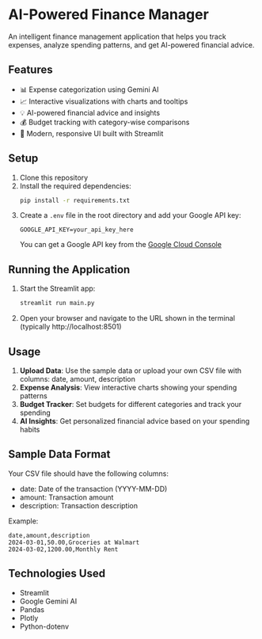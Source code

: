 # AI-Powered Finance Manager

An intelligent finance management application that helps you track expenses, analyze spending patterns, and get AI-powered financial advice.

## Features

- 📊 Expense categorization using Gemini AI
- 📈 Interactive visualizations with charts and tooltips
- 💡 AI-powered financial advice and insights
- 💰 Budget tracking with category-wise comparisons
- 📱 Modern, responsive UI built with Streamlit

## Setup

1. Clone this repository
2. Install the required dependencies:
   ```bash
   pip install -r requirements.txt
   ```
3. Create a `.env` file in the root directory and add your Google API key:
   ```
   GOOGLE_API_KEY=your_api_key_here
   ```
   You can get a Google API key from the [Google Cloud Console](https://console.cloud.google.com/)

## Running the Application

1. Start the Streamlit app:
   ```bash
   streamlit run main.py
   ```
2. Open your browser and navigate to the URL shown in the terminal (typically http://localhost:8501)

## Usage

1. **Upload Data**: Use the sample data or upload your own CSV file with columns: date, amount, description
2. **Expense Analysis**: View interactive charts showing your spending patterns
3. **Budget Tracker**: Set budgets for different categories and track your spending
4. **AI Insights**: Get personalized financial advice based on your spending habits

## Sample Data Format

Your CSV file should have the following columns:
- date: Date of the transaction (YYYY-MM-DD)
- amount: Transaction amount
- description: Transaction description

Example:
```csv
date,amount,description
2024-03-01,50.00,Groceries at Walmart
2024-03-02,1200.00,Monthly Rent
```

## Technologies Used

- Streamlit
- Google Gemini AI
- Pandas
- Plotly
- Python-dotenv 